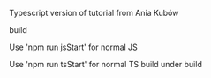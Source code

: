 Typescript version of tutorial from Ania Kubów

build

Use 'npm run jsStart' for normal JS

Use 'npm run tsStart' for normal TS build under build
